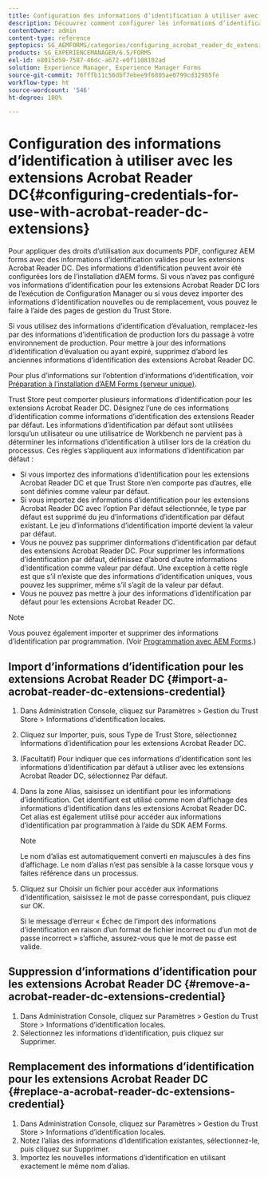 ```yaml
---
title: Configuration des informations d’identification à utiliser avec les extensions Acrobat Reader DC
description: Découvrez comment configurer les informations d’identification à utiliser avec les extensions Acrobat Reader DC.
contentOwner: admin
content-type: reference
geptopics: SG_AEMFORMS/categories/configuring_acrobat_reader_dc_extensions
products: SG_EXPERIENCEMANAGER/6.5/FORMS
exl-id: e8015d59-7587-46dc-a672-e0f1108102ad
solution: Experience Manager, Experience Manager Forms
source-git-commit: 76fffb11c56dbf7ebee9f6805ae0799cd32985fe
workflow-type: ht
source-wordcount: '546'
ht-degree: 100%

---
```


# Configuration des informations d’identification à utiliser avec les extensions Acrobat Reader DC{#configuring-credentials-for-use-with-acrobat-reader-dc-extensions}

Pour appliquer des droits d’utilisation aux documents PDF, configurez AEM forms avec des informations d’identification valides pour les extensions Acrobat Reader DC. Des informations d’identification peuvent avoir été configurées lors de l’installation d’AEM forms. Si vous n’avez pas configuré vos informations d’identification pour les extensions Acrobat Reader DC lors de l’exécution de Configuration Manager ou si vous devez importer des informations d’identification nouvelles ou de remplacement, vous pouvez le faire à l’aide des pages de gestion du Trust Store.

Si vous utilisez des informations d’identification d’évaluation, remplacez-les par des informations d’identification de production lors du passage à votre environnement de production. Pour mettre à jour des informations d’identification d’évaluation ou ayant expiré, supprimez d’abord les anciennes informations d’identification des extensions Acrobat Reader DC.

Pour plus d’informations sur l’obtention d’informations d’identification, voir [Préparation à l’installation d’AEM Forms (serveur unique)](https://helpx.adobe.com/pdf/aem-forms/6-3/programming-with-aem-forms.pdf).

Trust Store peut comporter plusieurs informations d’identification pour les extensions Acrobat Reader DC. Désignez l’une de ces informations d’identification comme informations d’identification des extensions Reader par défaut. Les informations d’identification par défaut sont utilisées lorsqu’un utilisateur ou une utilisatrice de Workbench ne parvient pas à déterminer les informations d’identification à utiliser lors de la création du processus. Ces règles s’appliquent aux informations d’identification par défaut :

* Si vous importez des informations d’identification pour les extensions Acrobat Reader DC et que Trust Store n’en comporte pas d’autres, elle sont définies comme valeur par défaut.
* Si vous importez des informations d’identification pour les extensions Acrobat Reader DC avec l’option Par défaut sélectionnée, le type par défaut est supprimé du jeu d’informations d’identification par défaut existant. Le jeu d’informations d’identification importé devient la valeur par défaut.
* Vous ne pouvez pas supprimer dinformations d’identification par défaut des extensions Acrobat Reader DC. Pour supprimer les informations d’identification par défaut, définissez d’abord d’autre informations d’identification comme valeur par défaut. Une exception à cette règle est que s’il n’existe que des informations d’identification uniques, vous pouvez les supprimer, même s’il s’agit de la valeur par défaut.
* Vous ne pouvez pas mettre à jour des informations d’identification par défaut pour les extensions Acrobat Reader DC.

>[!NOTE]
>
>Vous pouvez également importer et supprimer des informations d’identification par programmation. (Voir [Programmation avec AEM Forms](https://experienceleague.adobe.com/docs/experience-manager-release-information/aem-release-updates/previous-updates/aem-previous-versions.html?lang=fr).)

## Import d’informations d’identification pour les extensions Acrobat Reader DC {#import-a-acrobat-reader-dc-extensions-credential}

1. Dans Administration Console, cliquez sur Paramètres > Gestion du Trust Store > Informations d’identification locales.
1. Cliquez sur Importer, puis, sous Type de Trust Store, sélectionnez Informations d’identification pour les extensions Acrobat Reader DC.
1. (Facultatif) Pour indiquer que ces informations d’identification sont les informations d’identification par défaut à utiliser avec les extensions Acrobat Reader DC, sélectionnez Par défaut.
1. Dans la zone Alias, saisissez un identifiant pour les informations d’identification. Cet identifiant est utilisé comme nom d’affichage des informations d’identification dans les extensions Acrobat Reader DC. Cet alias est également utilisé pour accéder aux informations d’identification par programmation à l’aide du SDK AEM Forms.

   >[!NOTE]
   >
   >Le nom d’alias est automatiquement converti en majuscules à des fins d’affichage. Le nom d’alias n’est pas sensible à la casse lorsque vous y faites référence dans un processus.

1. Cliquez sur Choisir un fichier pour accéder aux informations d’identification, saisissez le mot de passe correspondant, puis cliquez sur OK.

   Si le message d’erreur « Échec de l’import des informations d’identification en raison d’un format de fichier incorrect ou d’un mot de passe incorrect » s’affiche, assurez-vous que le mot de passe est valide.

## Suppression d’informations d’identification pour les extensions Acrobat Reader DC {#remove-a-acrobat-reader-dc-extensions-credential}

1. Dans Administration Console, cliquez sur Paramètres > Gestion du Trust Store > Informations d’identification locales.
1. Sélectionnez les informations d’identification, puis cliquez sur Supprimer.

## Remplacement des informations d’identification pour les extensions Acrobat Reader DC {#replace-a-acrobat-reader-dc-extensions-credential}

1. Dans Administration Console, cliquez sur Paramètres > Gestion du Trust Store > Informations d’identification locales.
1. Notez l’alias des informations d’identification existantes, sélectionnez-le, puis cliquez sur Supprimer.
1. Importez les nouvelles informations d’identification en utilisant exactement le même nom d’alias.
